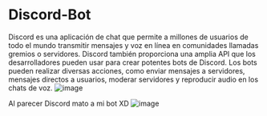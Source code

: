 # Discord-Bot
Discord es una aplicación de chat que permite a millones de usuarios de todo el mundo transmitir mensajes y voz en línea en comunidades llamadas gremios o servidores. Discord también proporciona una amplia API que los desarrolladores pueden usar para crear potentes bots de Discord. Los bots pueden realizar diversas acciones, como enviar mensajes a servidores, mensajes directos a usuarios, moderar servidores y reproducir audio en los chats de voz.
![image](https://user-images.githubusercontent.com/29583728/130670222-e6a5c64c-f59f-4fbf-bccf-bb44084de648.png)

Al parecer Discord mato a mi bot XD
![image](https://user-images.githubusercontent.com/29583728/130670327-7bf46e16-e785-4039-b236-b4b0febc8492.png)


